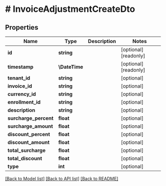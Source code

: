 # # InvoiceAdjustmentCreateDto

## Properties

Name | Type | Description | Notes
------------ | ------------- | ------------- | -------------
**id** | **string** |  | [optional] [readonly]
**timestamp** | **\DateTime** |  | [optional] [readonly]
**tenant_id** | **string** |  | [optional]
**invoice_id** | **string** |  | [optional]
**currency_id** | **string** |  | [optional]
**enrollment_id** | **string** |  | [optional]
**description** | **string** |  | [optional]
**surcharge_percent** | **float** |  | [optional]
**surcharge_amount** | **float** |  | [optional]
**discount_percent** | **float** |  | [optional]
**discount_amount** | **float** |  | [optional]
**total_surcharge** | **float** |  | [optional]
**total_discount** | **float** |  | [optional]
**type** | **int** |  | [optional]

[[Back to Model list]](../../README.md#models) [[Back to API list]](../../README.md#endpoints) [[Back to README]](../../README.md)
